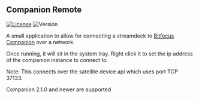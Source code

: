 ## Companion Remote

[![License](https://img.shields.io/github/license/julusian/companion-remote)](https://github.com/Julusian/companion-remote/blob/master/LICENSE.md)
![Version](https://img.shields.io/github/v/release/julusian/companion-remote)

A small application to allow for connecting a streamdeck to [Bitfocus Companion](https://github.com/bitfocus/companion) over a network.

Once running, it will sit in the system tray. Right click it to set the ip address of the companion instance to connect to.

Note: This connects over the satellite device api which uses port TCP 37133.

Companion 2.1.0 and newer are supported
